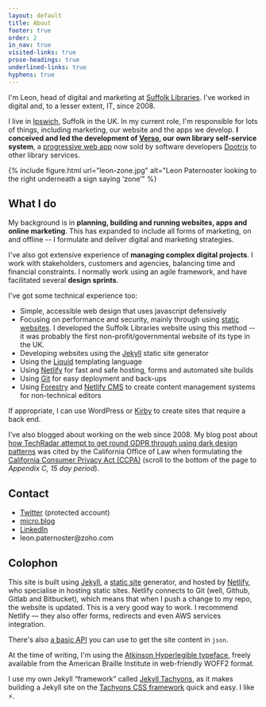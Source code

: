 ```yaml
---
layout: default
title: About
footer: true
order: 2
in_nav: true
visited-links: true
prose-headings: true
underlined-links: true
hyphens: true
---
```


I'm Leon, head of digital and marketing at [Suffolk Libraries](https://www.suffolklibraries.co.uk). I've worked in digital and, to a lesser extent, IT, since 2008.

I live in [Ipswich](https://en.wikipedia.org/wiki/Ipswich), Suffolk in the UK. In my current role, I'm responsible for lots of things, including marketing, our website and the apps we develop. **I conceived and led the development of [Verso](https://dootrix.com/verso/), our own library self-service system**, a [progressive web app](https://en.wikipedia.org/wiki/Progressive_web_applications) now sold by software developers [Dootrix](https://dootrix.com/) to other library services.

{% include figure.html url="leon-zone.jpg" alt="Leon Paternoster looking to the right underneath a sign saying ‘zone’" %}

## What I do

My background is in **planning, building and running websites, apps and online marketing**. This has expanded to include all forms of marketing, on and offline -- I formulate and deliver digital and marketing strategies.

I've also got extensive experience of **managing complex digital projects**. I work with stakeholders, customers and agencies, balancing time and financial constraints. I normally work using an agile framework, and have facilitated several **design sprints**.

I've got some technical experience too:

- Simple, accessible web design that uses javascript defensively
- Focusing on performance and security, mainly through using [static websites](https://en.wikipedia.org/wiki/Static_web_page). I developed the Suffolk Libraries website using this method -- it was probably the first non-profit/governmental website of its type in the UK.
- Developing websites using the [Jekyll](https://jekyllrb.com) static site generator
- Using the [Liquid](https://shopify.github.io/liquid/) templating language
- Using [Netlify](https://netlify.com) for fast and safe hosting, forms and automated site builds
- Using [Git](https://git-scm.com/) for easy deployment and back-ups
- Using [Forestry](https://forestry.io/) and [Netlify CMS](https://www.netlifycms.org/) to create content management systems for non-technical editors

If appropriate, I can use WordPress or [Kirby](https://getkirby.com) to create sites that require a back end.

I’ve also blogged about working on the web since 2008. My blog post about [how TechRadar attempt to get round GDPR through using dark design patterns](/posts/techradar-gdpr/) was cited by the California Office of Law when formulating the [California Consumer Privacy Act (CCPA)](https://oag.ca.gov/privacy/ccpa/regs) (scroll to the bottom of the page to <cite>Appendix C, 15 day period</cite>).

## Contact

<ul>

<li><a href="https://mobile.twitter.com/leonpaternoster/">Twitter</a> (protected account)</li>
<li><a href="https://micro.blog/leonp/">micro.blog</a></li>
<li><a href="https://uk.linkedin.com/in/leonpaternoster">LinkedIn</a></li>
<li>leon.paternoster@zoho.com</li>

</ul>

## Colophon

<p>This site is built using <a href="https://jekyllrb.com">Jekyll</a>, a <a href="https://en.wikipedia.org/wiki/Static_web_page">static site</a> generator, and hosted by <a href="https://www.netlify.com">Netlify</a>, who specialise in hosting static sites. Netlify connects to Git (well, Github, Gitlab and Bitbucket), which means that when I push a change to my repo, the website is updated. This is a very good way to work. I recommend Netlify &#8212; they also offer forms, redirects and even AWS services integration.</p>

<p>There's also <a href="/api">a basic API</a> you can use to get the site content in <code>json</code>.</p>

At the time of writing, I'm using the [Atkinson Hyperlegible typeface](https://www.brailleinstitute.org/freefont), freely available from the American Braille Institute in web-friendly WOFF2 format.

<p>I use my own Jekyll &#8220;framework&#8221; called <a href="https://github.com/leonp/jekyll-tachyons">Jekyll Tachyons</a>, as it makes building a Jekyll site on the <a href="http://tachyons.io">Tachyons CSS framework</a> quick and easy. I like <span role="img" aria-label="lightning fast">⚡️</span>.</p>
